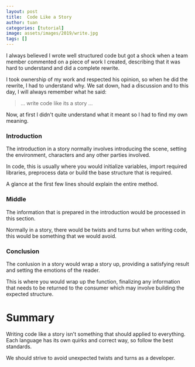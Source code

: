 ```yaml
---
layout: post
title:  Code Like a Story
author: tuan
categories: [tutorial]
image: assets/images/2019/write.jpg
tags: []
---
```


I always believed I wrote well structured code but got a shock when a team member commented
on a piece of work I created, describing that it was hard to understand and did a complete rewrite. 

I took ownership of my work and respected his opinion, so when he did the rewrite, I had to understand why. We sat down, had a discussion and to this day, I will always remember what he said:

> ... write code like its a story ...

Now, at first I didn't quite understand what it meant so I had to find my own meaning.

### Introduction

The introduction in a story normally involves introducing the scene, setting the environment, characters 
and any other parties involved.

In code, this is usually where you would initialize variables, import required libraries, preprocess data or build 
the base structure that is required.

A glance at the first few lines should explain the entire method.

### Middle

The information that is prepared in the introduction would be processed in this section. 

Normally in a story, there would be twists and turns but when writing code, this would be something 
that we would avoid.

### Conclusion

The conlusion in a story would wrap a story up, providing a satisfying result and setting the emotions of the reader. 

This is where you would wrap up the function, finalizing any information that needs to be returned
to the consumer which may involve building the expected structure.

# Summary

Writing code like a story isn't something that should applied to everything. Each language has its own quirks
and correct way, so follow the best standards.

We should strive to avoid unexpected twists and turns as a developer.